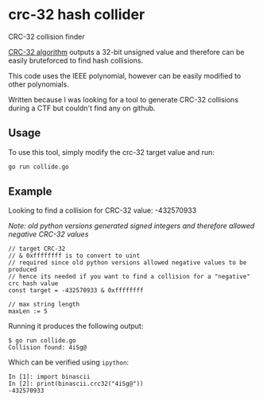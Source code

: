 # crc-32 hash collider

CRC-32 collision finder

[CRC-32 algorithm](https://en.wikipedia.org/wiki/Cyclic_redundancy_check#CRC-32_algorithm) outputs a 32-bit unsigned value and therefore can be easily bruteforced to find hash collisions.

This code uses the IEEE polynomial, however can be easily modified to other polynomials.

Written because I was looking for a tool to generate CRC-32 collisions during a CTF but couldn't find any on github.

## Usage

To use this tool, simply modify the crc-32 target value and run:

```bash
go run collide.go
```

## Example

Looking to find a collision for CRC-32 value: -432570933

_Note: old python versions generated signed integers and therefore allowed negative CRC-32 values_

```golang
// target CRC-32
// & 0xffffffff is to convert to uint
// required since old python versions allowed negative values to be produced
// hence its needed if you want to find a collision for a "negative" crc hash value
const target = -432570933 & 0xffffffff

// max string length
maxLen := 5
```

Running it produces the following output:
```
$ go run collide.go
Collision found: 4iSg@
```

Which can be verified using `ipython`:
```
In [1]: import binascii
In [2]: print(binascii.crc32("4iSg@"))
-432570933
```

